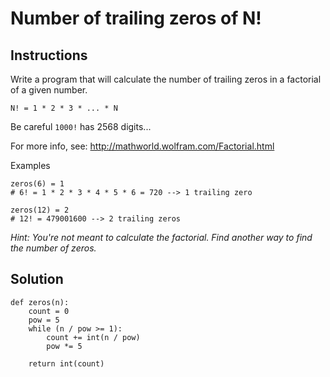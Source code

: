 # Number of trailing zeros of N!

## Instructions
Write a program that will calculate the number of trailing zeros in a factorial of a given number.
```
N! = 1 * 2 * 3 * ... * N
```

Be careful `1000!` has 2568 digits...

For more info, see: http://mathworld.wolfram.com/Factorial.html

Examples
```
zeros(6) = 1
# 6! = 1 * 2 * 3 * 4 * 5 * 6 = 720 --> 1 trailing zero

zeros(12) = 2
# 12! = 479001600 --> 2 trailing zeros
```
*Hint: You're not meant to calculate the factorial. Find another way to find the number of zeros.*

## Solution
```
def zeros(n):
    count = 0
    pow = 5
    while (n / pow >= 1):
        count += int(n / pow)
        pow *= 5

    return int(count)
```
